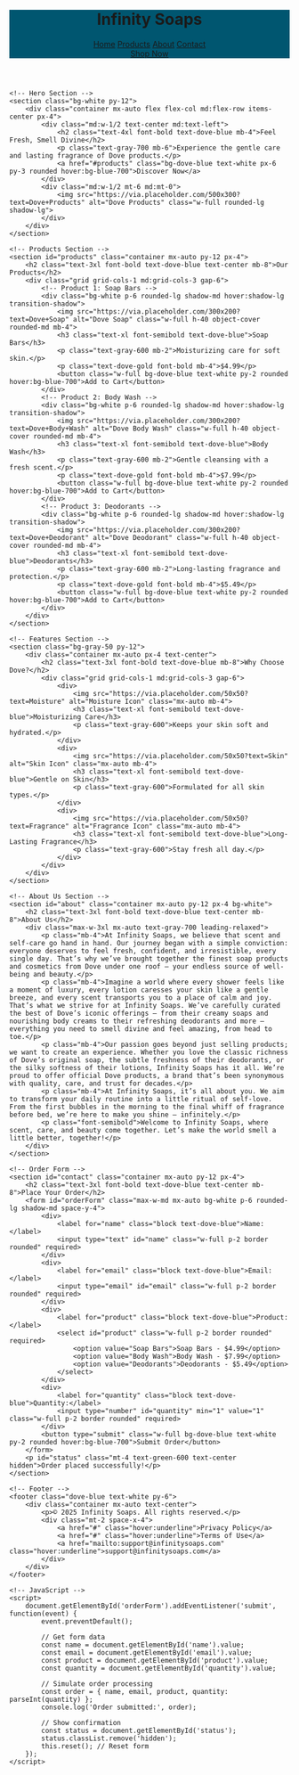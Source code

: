 ​​​​​​​​​​​​​​​​​​​​​​​​​​​​​​​​​​​​​​​​​​​​​​​​​​<!DOCTYPE html>
<html lang="en">
<head>
    <meta charset="UTF-8">
    <meta name="viewport" content="width=device-width, initial-scale=1.0">
    <title>Dove - Freshness & Care | Infinity Soaps</title>
    <!-- Tailwind CSS CDN -->
    <script src="https://cdn.tailwindcss.com"></script>
    <style>
        /* Custom Dove-inspired styles */
        .dove-blue { background-color: #005670; }
        .dove-gold { color: #D4AF37; }
    </style>
</head>
<body class="bg-gray-100 font-sans">
    <!-- Header -->
    <header class="dove-blue text-white py-4 sticky top-0 shadow-md">
        <div class="container mx-auto flex justify-between items-center px-4">
            <h1 class="text-2xl font-bold">Infinity Soaps</h1>
            <nav class="space-x-4">
                <a href="#" class="hover:underline">Home</a>
                <a href="#products" class="hover:underline">Products</a>
                <a href="#about" class="hover:underline">About</a>
                <a href="#contact" class="hover:underline">Contact</a>
            </nav>
            <a href="#products" class="bg-white text-dove-blue px-4 py-2 rounded hover:bg-gray-200">Shop Now</a>
        </div>
    </header>

    <!-- Hero Section -->
    <section class="bg-white py-12">
        <div class="container mx-auto flex flex-col md:flex-row items-center px-4">
            <div class="md:w-1/2 text-center md:text-left">
                <h2 class="text-4xl font-bold text-dove-blue mb-4">Feel Fresh, Smell Divine</h2>
                <p class="text-gray-700 mb-6">Experience the gentle care and lasting fragrance of Dove products.</p>
                <a href="#products" class="bg-dove-blue text-white px-6 py-3 rounded hover:bg-blue-700">Discover Now</a>
            </div>
            <div class="md:w-1/2 mt-6 md:mt-0">
                <img src="https://via.placeholder.com/500x300?text=Dove+Products" alt="Dove Products" class="w-full rounded-lg shadow-lg">
            </div>
        </div>
    </section>

    <!-- Products Section -->
    <section id="products" class="container mx-auto py-12 px-4">
        <h2 class="text-3xl font-bold text-dove-blue text-center mb-8">Our Products</h2>
        <div class="grid grid-cols-1 md:grid-cols-3 gap-6">
            <!-- Product 1: Soap Bars -->
            <div class="bg-white p-6 rounded-lg shadow-md hover:shadow-lg transition-shadow">
                <img src="https://via.placeholder.com/300x200?text=Dove+Soap" alt="Dove Soap" class="w-full h-40 object-cover rounded-md mb-4">
                <h3 class="text-xl font-semibold text-dove-blue">Soap Bars</h3>
                <p class="text-gray-600 mb-2">Moisturizing care for soft skin.</p>
                <p class="text-dove-gold font-bold mb-4">$4.99</p>
                <button class="w-full bg-dove-blue text-white py-2 rounded hover:bg-blue-700">Add to Cart</button>
            </div>
            <!-- Product 2: Body Wash -->
            <div class="bg-white p-6 rounded-lg shadow-md hover:shadow-lg transition-shadow">
                <img src="https://via.placeholder.com/300x200?text=Dove+Body+Wash" alt="Dove Body Wash" class="w-full h-40 object-cover rounded-md mb-4">
                <h3 class="text-xl font-semibold text-dove-blue">Body Wash</h3>
                <p class="text-gray-600 mb-2">Gentle cleansing with a fresh scent.</p>
                <p class="text-dove-gold font-bold mb-4">$7.99</p>
                <button class="w-full bg-dove-blue text-white py-2 rounded hover:bg-blue-700">Add to Cart</button>
            </div>
            <!-- Product 3: Deodorants -->
            <div class="bg-white p-6 rounded-lg shadow-md hover:shadow-lg transition-shadow">
                <img src="https://via.placeholder.com/300x200?text=Dove+Deodorant" alt="Dove Deodorant" class="w-full h-40 object-cover rounded-md mb-4">
                <h3 class="text-xl font-semibold text-dove-blue">Deodorants</h3>
                <p class="text-gray-600 mb-2">Long-lasting fragrance and protection.</p>
                <p class="text-dove-gold font-bold mb-4">$5.49</p>
                <button class="w-full bg-dove-blue text-white py-2 rounded hover:bg-blue-700">Add to Cart</button>
            </div>
        </div>
    </section>

    <!-- Features Section -->
    <section class="bg-gray-50 py-12">
        <div class="container mx-auto px-4 text-center">
            <h2 class="text-3xl font-bold text-dove-blue mb-8">Why Choose Dove?</h2>
            <div class="grid grid-cols-1 md:grid-cols-3 gap-6">
                <div>
                    <img src="https://via.placeholder.com/50x50?text=Moisture" alt="Moisture Icon" class="mx-auto mb-4">
                    <h3 class="text-xl font-semibold text-dove-blue">Moisturizing Care</h3>
                    <p class="text-gray-600">Keeps your skin soft and hydrated.</p>
                </div>
                <div>
                    <img src="https://via.placeholder.com/50x50?text=Skin" alt="Skin Icon" class="mx-auto mb-4">
                    <h3 class="text-xl font-semibold text-dove-blue">Gentle on Skin</h3>
                    <p class="text-gray-600">Formulated for all skin types.</p>
                </div>
                <div>
                    <img src="https://via.placeholder.com/50x50?text=Fragrance" alt="Fragrance Icon" class="mx-auto mb-4">
                    <h3 class="text-xl font-semibold text-dove-blue">Long-Lasting Fragrance</h3>
                    <p class="text-gray-600">Stay fresh all day.</p>
                </div>
            </div>
        </div>
    </section>

    <!-- About Us Section -->
    <section id="about" class="container mx-auto py-12 px-4 bg-white">
        <h2 class="text-3xl font-bold text-dove-blue text-center mb-8">About Us</h2>
        <div class="max-w-3xl mx-auto text-gray-700 leading-relaxed">
            <p class="mb-4">At Infinity Soaps, we believe that scent and self-care go hand in hand. Our journey began with a simple conviction: everyone deserves to feel fresh, confident, and irresistible, every single day. That’s why we’ve brought together the finest soap products and cosmetics from Dove under one roof – your endless source of well-being and beauty.</p>
            <p class="mb-4">Imagine a world where every shower feels like a moment of luxury, every lotion caresses your skin like a gentle breeze, and every scent transports you to a place of calm and joy. That’s what we strive for at Infinity Soaps. We’ve carefully curated the best of Dove’s iconic offerings – from their creamy soaps and nourishing body creams to their refreshing deodorants and more – everything you need to smell divine and feel amazing, from head to toe.</p>
            <p class="mb-4">Our passion goes beyond just selling products; we want to create an experience. Whether you love the classic richness of Dove’s original soap, the subtle freshness of their deodorants, or the silky softness of their lotions, Infinity Soaps has it all. We’re proud to offer official Dove products, a brand that’s been synonymous with quality, care, and trust for decades.</p>
            <p class="mb-4">At Infinity Soaps, it’s all about you. We aim to transform your daily routine into a little ritual of self-love. From the first bubbles in the morning to the final whiff of fragrance before bed, we’re here to make you shine – infinitely.</p>
            <p class="font-semibold">Welcome to Infinity Soaps, where scent, care, and beauty come together. Let’s make the world smell a little better, together!</p>
        </div>
    </section>

    <!-- Order Form -->
    <section id="contact" class="container mx-auto py-12 px-4">
        <h2 class="text-3xl font-bold text-dove-blue text-center mb-8">Place Your Order</h2>
        <form id="orderForm" class="max-w-md mx-auto bg-white p-6 rounded-lg shadow-md space-y-4">
            <div>
                <label for="name" class="block text-dove-blue">Name:</label>
                <input type="text" id="name" class="w-full p-2 border rounded" required>
            </div>
            <div>
                <label for="email" class="block text-dove-blue">Email:</label>
                <input type="email" id="email" class="w-full p-2 border rounded" required>
            </div>
            <div>
                <label for="product" class="block text-dove-blue">Product:</label>
                <select id="product" class="w-full p-2 border rounded" required>
                    <option value="Soap Bars">Soap Bars - $4.99</option>
                    <option value="Body Wash">Body Wash - $7.99</option>
                    <option value="Deodorants">Deodorants - $5.49</option>
                </select>
            </div>
            <div>
                <label for="quantity" class="block text-dove-blue">Quantity:</label>
                <input type="number" id="quantity" min="1" value="1" class="w-full p-2 border rounded" required>
            </div>
            <button type="submit" class="w-full bg-dove-blue text-white py-2 rounded hover:bg-blue-700">Submit Order</button>
        </form>
        <p id="status" class="mt-4 text-green-600 text-center hidden">Order placed successfully!</p>
    </section>

    <!-- Footer -->
    <footer class="dove-blue text-white py-6">
        <div class="container mx-auto text-center">
            <p>© 2025 Infinity Soaps. All rights reserved.</p>
            <div class="mt-2 space-x-4">
                <a href="#" class="hover:underline">Privacy Policy</a>
                <a href="#" class="hover:underline">Terms of Use</a>
                <a href="mailto:support@infinitysoaps.com" class="hover:underline">support@infinitysoaps.com</a>
            </div>
        </div>
    </footer>

    <!-- JavaScript -->
    <script>
        document.getElementById('orderForm').addEventListener('submit', function(event) {
            event.preventDefault();

            // Get form data
            const name = document.getElementById('name').value;
            const email = document.getElementById('email').value;
            const product = document.getElementById('product').value;
            const quantity = document.getElementById('quantity').value;

            // Simulate order processing
            const order = { name, email, product, quantity: parseInt(quantity) };
            console.log('Order submitted:', order);

            // Show confirmation
            const status = document.getElementById('status');
            status.classList.remove('hidden');
            this.reset(); // Reset form
        });
    </script>
</body>
</html>
​​​​​​​​​​​​​​​​​​​​​​​​​​​​​​​​​​​​​​​​​​​​​​​​​​